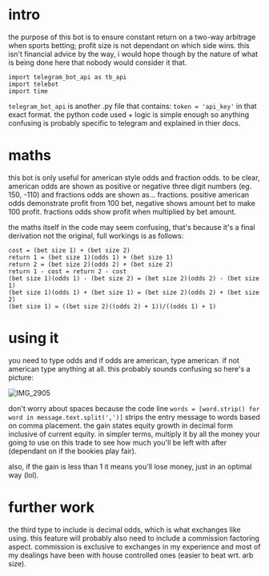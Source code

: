 # intro
the purpose of this bot is to ensure constant return on a two-way arbitrage when sports betting; profit size is not dependant on which side wins.
this isn't financial advice by the way, i would hope though by the nature of what is being done here that nobody would consider it that.

```
import telegram_bot_api as tb_api
import telebot
import time
```

`telegram_bot_api` is another .py file that contains: `token = 'api_key'` in that exact format.
the python code used + logic is simple enough so anything confusing is probably specific to telegram and explained in thier docs.

# maths
this bot is only useful for american style odds and fraction odds. to be clear, american odds are shown as positive or negative three digit numbers (eg. 150, -110) and fractions odds are shown as... fractions. positive american odds demonstrate profit from 100 bet, negative shows amount bet to make 100 profit. fractions odds show profit when multiplied by bet amount.

the maths itself in the code may seem confusing, that's because it's a final derivation not the original, full workings is as follows:

```
cost = (bet size 1) + (bet size 2)
return 1 = (bet size 1)(odds 1) + (bet size 1)
return 2 = (bet size 2)(odds 2) + (bet size 2)
return 1 - cost = return 2 - cost
(bet size 1)(odds 1) - (bet size 2) = (bet size 2)(odds 2) - (bet size 1)
(bet size 1)(odds 1) + (bet size 1) = (bet size 2)(odds 2) + (bet size 2)
(bet size 1) = ((bet size 2)((odds 2) + 1))/((odds 1) + 1)
```

# using it
you need to type odds and if odds are american, type american. if not american type anything at all. this probably sounds confusing so here's a picture:

![IMG_2905](https://github.com/user-attachments/assets/8a41b786-7d19-408a-b1db-5ab97cb79ab4)

don't worry about spaces because the code line `words = [word.strip() for word in message.text.split(',')]` strips the entry message to words based on comma placement.
the gain states equity growth in decimal form inclusive of current equity. in simpler terms, multiply it by all the money your going to use on this trade to see how much you'll be left with after (dependant on if the bookies play fair).

also, if the gain is less than 1 it means you'll lose money, just in an optimal way (lol).

# further work
the third type to include is decimal odds, which is what exchanges like using. this feature will probably also need to include a commission factoring aspect. commission is exclusive to exchanges in my experience and most of my dealings have been with house controlled ones (easier to beat wrt. arb size).
